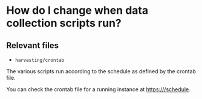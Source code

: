 # How do I change when data collection scripts run?

## Relevant files

- ``harvesting/crontab``

The various scripts run according to the schedule as defined by the crontab file.

You can check the crontab file for a running instance at [https://<hostname>/schedule](https://<hostname>/schedule).
